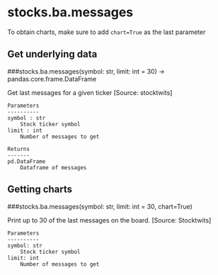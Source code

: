 # stocks.ba.messages

To obtain charts, make sure to add `chart=True` as the last parameter

## Get underlying data 
###stocks.ba.messages(symbol: str, limit: int = 30) -> pandas.core.frame.DataFrame

Get last messages for a given ticker [Source: stocktwits]

    Parameters
    ----------
    symbol : str
        Stock ticker symbol
    limit : int
        Number of messages to get

    Returns
    -------
    pd.DataFrame
        Dataframe of messages

## Getting charts 
###stocks.ba.messages(symbol: str, limit: int = 30, chart=True)

Print up to 30 of the last messages on the board. [Source: Stocktwits]

    Parameters
    ----------
    symbol: str
        Stock ticker symbol
    limit: int
        Number of messages to get
